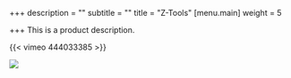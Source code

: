 +++
description = ""
subtitle = ""
title = "Z-Tools"
[menu.main]
weight = 5

+++
This is a product description.

{{< vimeo 444033385 >}}

![](/images/gscore9.png)